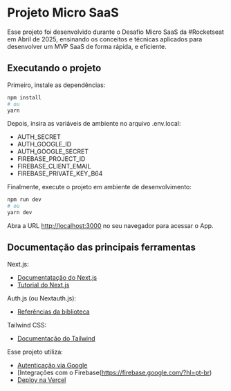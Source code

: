 # Projeto Micro SaaS

Esse projeto foi desenvolvido durante o Desafio Micro SaaS da #Rocketseat em Abril de 2025, ensinando os conceitos e técnicas aplicados para desenvolver um MVP SaaS de forma rápida, e eficiente.

## Executando o projeto

Primeiro, instale as dependências:

```bash
npm install
# ou
yarn
```

Depois, insira as variáveis de ambiente no arquivo .env.local:
- AUTH_SECRET
- AUTH_GOOGLE_ID
- AUTH_GOOGLE_SECRET
- FIREBASE_PROJECT_ID
- FIREBASE_CLIENT_EMAIL
- FIREBASE_PRIVATE_KEY_B64

Finalmente, execute o projeto em ambiente de desenvolvimento:
```bash
npm run dev
# ou
yarn dev
```

Abra a URL [http://localhost:3000](http://localhost:3000) no seu navegador para acessar o App.

## Documentação das principais ferramentas

Next.js:
- [Documentatação do Next.js](https://nextjs.org/docs)
- [Tutorial do Next.js](https://nextjs.org/learn)

Auth.js (ou Nextauth.js):
- [Referências da biblioteca](https://authjs.dev/reference/overview)

Tailwind CSS:
- [Documentação do Tailwind](https://tailwindcss.com/docs)

Esse projeto utiliza:
- [Autenticação via Google](https://developers.google.com/identity/protocols/oauth2?hl=pt-br)
- [Integrações com o Firebase(https://firebase.google.com/?hl=pt-br)
- [Deploy na Vercel](https://vercel.com/)

